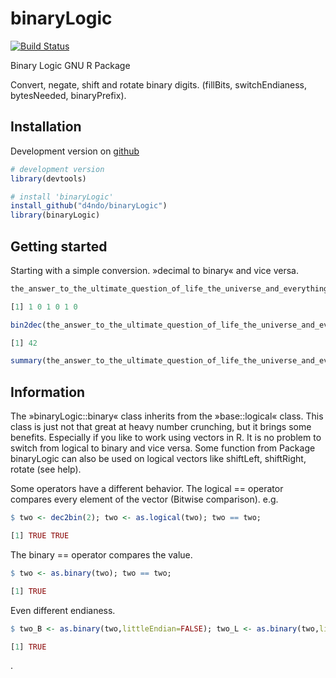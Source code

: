 binaryLogic
===========

[![Build Status](https://travis-ci.org/d4ndo/binaryLogic.png)](https://travis-ci.org/d4ndo/binaryLogic)

Binary Logic GNU R Package

Convert, negate, shift and rotate binary digits.
(fillBits, switchEndianess, bytesNeeded, binaryPrefix).

## Installation

Development version on [github](https://github.com/gastonstat/arcdiagram)
```R
# development version
library(devtools)

# install 'binaryLogic'
install_github("d4ndo/binaryLogic")
library(binaryLogic)
```

Getting started
---------------

Starting with a simple conversion. »decimal to binary« and vice versa.
```R
the_answer_to_the_ultimate_question_of_life_the_universe_and_everything <- dec2bin(42)

[1] 1 0 1 0 1 0

bin2dec(the_answer_to_the_ultimate_question_of_life_the_universe_and_everything)

[1] 42

summary(the_answer_to_the_ultimate_question_of_life_the_universe_and_everything)
```

Information
-----------

The »binaryLogic::binary« class inherits from the »base::logical« class. This class is just not that great at heavy number crunching, but it brings some benefits. Especially if you like to work using vectors in R. It is no problem to switch from logical to binary and vice versa. Some function from Package binaryLogic can also be used on logical vectors like shiftLeft, shiftRight, rotate (see help).

Some operators have a different behavior. The logical == operator compares every element of the vector (Bitwise comparison). e.g. 

```R
$ two <- dec2bin(2); two <- as.logical(two); two == two;

[1] TRUE TRUE
```
The binary == operator compares the value.

```R
$ two <- as.binary(two); two == two;

[1] TRUE
```
 Even different endianess.
 
```R
$ two_B <- as.binary(two,littleEndian=FALSE); two_L <- as.binary(two,littleEndian=TRUE);  two_B == two_L;

[1] TRUE
```
.

